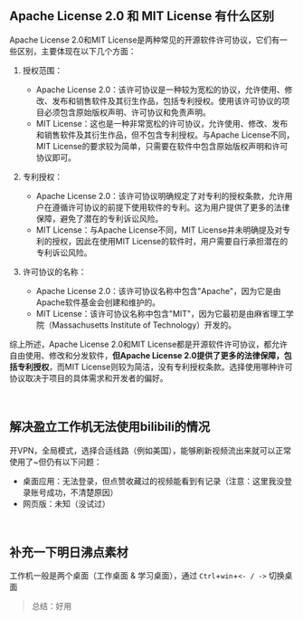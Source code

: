 

## Apache License 2.0 和 MIT License  有什么区别

Apache License 2.0和MIT License是两种常见的开源软件许可协议，它们有一些区别，主要体现在以下几个方面：

1. 授权范围：
   - Apache License 2.0：该许可协议是一种较为宽松的协议，允许使用、修改、发布和销售软件及其衍生作品，包括专利授权。使用该许可协议的项目必须包含原始版权声明、许可协议和免责声明。
   - MIT License：这也是一种非常宽松的许可协议，允许使用、修改、发布和销售软件及其衍生作品，但不包含专利授权。与Apache License不同，MIT License的要求较为简单，只需要在软件中包含原始版权声明和许可协议即可。

2. 专利授权：
   - Apache License 2.0：该许可协议明确规定了对专利的授权条款，允许用户在遵循许可协议的前提下使用软件的专利。这为用户提供了更多的法律保障，避免了潜在的专利诉讼风险。
   - MIT License：与Apache License不同，MIT License并未明确提及对专利的授权，因此在使用MIT License的软件时，用户需要自行承担潜在的专利诉讼风险。

3. 许可协议的名称：
   - Apache License 2.0：该许可协议名称中包含"Apache"，因为它是由Apache软件基金会创建和维护的。
   - MIT License：该许可协议名称中包含"MIT"，因为它最初是由麻省理工学院（Massachusetts Institute of Technology）开发的。

综上所述，Apache License 2.0和MIT License都是开源软件许可协议，都允许自由使用、修改和分发软件，**但Apache License 2.0提供了更多的法律保障，包括专利授权**，而MIT License则较为简洁，没有专利授权条款。选择使用哪种许可协议取决于项目的具体需求和开发者的偏好。

​	

## 解决盈立工作机无法使用bilibili的情况

开VPN，全局模式，选择合适线路（例如美国），能够刷新视频流出来就可以正常使用了~但仍有以下问题：

- 桌面应用：无法登录，但点赞收藏过的视频能看到有记录（注意：这里我没登录账号成功，不清楚原因）
- 网页版：未知（没试过）

​	

## 补充一下明日沸点素材

工作机一般是两个桌面（工作桌面 & 学习桌面），通过 `Ctrl`+`win`+`<- / ->` 切换桌面

> 总结：好用